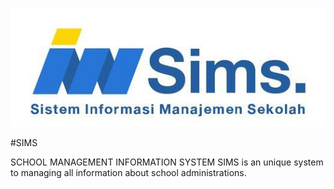 ![alt tag](https://github.com/JAMBOODEV/SIMS/blob/master/public/img/SIMS.jpg)

#SIMS

SCHOOL MANAGEMENT INFORMATION SYSTEM
SIMS is an unique system to managing all information about school administrations.
